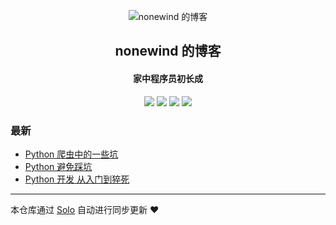 <p align="center"><img alt="nonewind 的博客" src="https://static.b3log.org/images/brand/solo-32.png"></p><h2 align="center">
nonewind 的博客
</h2>

<h4 align="center">家中程序员初长成</h4>
<p align="center"><a title="nonewind 的博客" target="_blank" href="https://github.com/nonewind/solo-blog"><img src="https://img.shields.io/github/last-commit/nonewind/solo-blog.svg?style=flat-square&color=FF9900"></a>
<a title="GitHub repo size in bytes" target="_blank" href="https://github.com/nonewind/solo-blog"><img src="https://img.shields.io/github/repo-size/nonewind/solo-blog.svg?style=flat-square"></a>
<a title="Solo Version" target="_blank" href="https://github.com/b3log/solo/releases"><img src="https://img.shields.io/badge/solo-3.6.4-f1e05a.svg?style=flat-square&color=blueviolet"></a>
<a title="Hits" target="_blank" href="https://github.com/b3log/hits"><img src="https://hits.b3log.org/nonewind/solo-blog.svg"></a></p>

### 最新

* [Python 爬虫中的一些坑](http://aj-hunter.xyz:8083/articles/2019/10/22/1571747852541.html)
* [Python 避免踩坑](http://aj-hunter.xyz:8083/articles/2019/09/18/1568774761283.html)
* [Python 开发 从入门到猝死](http://aj-hunter.xyz:8083/articles/2019/09/18/1568774094616.html)



---

本仓库通过 [Solo](https://github.com/b3log/solo) 自动进行同步更新 ❤️ 